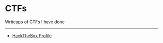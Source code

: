 # CTFs
Writeups of CTFs I have done

------------------------------------------------
- [HackTheBox Profile](https://www.hackthebox.eu/home/users/profile/46826)
